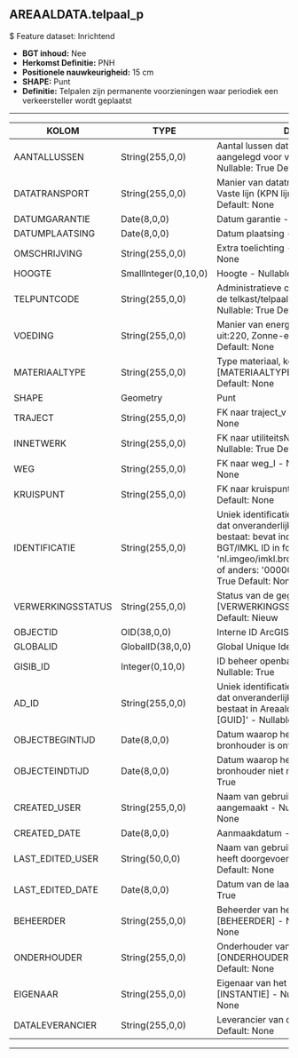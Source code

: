 ﻿## AREAALDATA.telpaal_p

$ Feature dataset: Inrichtend

* __BGT inhoud:__ Nee
* __Herkomst Definitie:__ PNH
* __Positionele nauwkeurigheid:__ 15 cm
* __SHAPE:__ Punt
* __Definitie:__ Telpalen zijn permanente voorzieningen waar periodiek een verkeersteller wordt geplaatst


***

|KOLOM                               |TYPE              |DEFINITIE|
|------                              |----              |-----    |
|AANTALLUSSEN                        |String(255,0,0)     |Aantal lussen dat in het asfalt is aangelegd voor verkeertellingen - Nullable: True Default: None|
|DATATRANSPORT                       |String(255,0,0)     |Manier van datatransport. Keuze uit: Vaste lijn (KPN lijn), GSM  - Nullable: True Default: None|
|DATUMGARANTIE                       |Date(8,0,0)         |Datum garantie  - Nullable: True|
|DATUMPLAATSING                      |Date(8,0,0)         |Datum plaatsing  - Nullable: True|
|OMSCHRIJVING                        |String(255,0,0)     |Extra toelichting - Nullable: True Default: None|
|HOOGTE                              |SmallInteger(0,10,0)|Hoogte - Nullable: True|
|TELPUNTCODE                         |String(255,0,0)     |Administratieve code om de ligging van de telkast/telpaal aan te duiden  - Nullable: True Default: None|
|VOEDING                             |String(255,0,0)     |Manier van energieverzorging. Keuze uit:220, Zonne-energie - Nullable: True Default: None|
|MATERIAALTYPE                       |String(255,0,0)     |Type materiaal, keuzelijst [MATERIAALTYPE] - Nullable: True Default: None|
|SHAPE                               |Geometry            |Punt|
|TRAJECT                             |String(255,0,0)     |FK naar traject_v - Nullable: True Default: None|
|INNETWERK                           |String(255,0,0)     |FK naar utiliteitsNet_tbl (type VRI)- Nullable: True Default: None|
|WEG                                 |String(255,0,0)     |FK naar weg_l - Nullable: True Default: None|
|KRUISPUNT                           |String(255,0,0)     |FK naar kruispunt_p - Nullable: True Default: None|
|IDENTIFICATIE                       |String(255,0,0)      |Uniek identificatienummer voor het object dat onveranderlijk is zolang het object bestaat: bevat indien van toepassing BGT/IMKL ID in format 'nl.imgeo/imkl.bronhouderscode.LokaalID' of anders: '00000'.LokaalID - Nullable: True Default: None|
|VERWERKINGSSTATUS                   |String(255,0,0)    |Status van de gegevens, keuzelijst [VERWERKINGSSTATUS] - Nullable: False Default: Nieuw|
|OBJECTID                            |OID(38,0,0)        |Interne ID ArcGIS - Nullable: False|
|GLOBALID                            |GlobalID(38,0,0)   |Global Unique Identifier - Nullable: False|
|GISIB_ID                            |Integer(0,10,0)    |ID beheer openbare ruimte (GISIB) - Nullable: True|
|AD_ID                               |String(255,0,0)    |Uniek identificatienummer voor het object dat onveranderlijk is zolang het object bestaat in Areaaldata: in format 'AD.[GUID]' - Nullable: False Default: None|
|OBJECTBEGINTIJD                     |Date(8,0,0)        |Datum waarop het object bij de bronhouder is ontstaan - Nullable: True|
|OBJECTEINDTIJD                      |Date(8,0,0)        |Datum waarop het object bij de bronhouder niet meer geldig is - Nullable: True|
|CREATED_USER                        |String(255,0,0)    |Naam van gebruiker die de rij heeft aangemaakt - Nullable: True Default: None|
|CREATED_DATE                        |Date(8,0,0)        |Aanmaakdatum - Nullable: True|
|LAST_EDITED_USER                    |String(50,0,0)     |Naam van gebruiker die de laatste mutatie heeft doorgevoerd - Nullable: True Default: None|
|LAST_EDITED_DATE                    |Date(8,0,0)        |Datum van de laatste mutatie - Nullable: True|
|BEHEERDER                           |String(255,0,0)    |Beheerder van het object, keuzelijst [BEHEERDER] - Nullable: True Default: None|
|ONDERHOUDER                         |String(255,0,0)    |Onderhouder van het object, keuzelijst [ONDERHOUDER] - Nullable: True Default: None|
|EIGENAAR                            |String(255,0,0)    |Eigenaar van het object, keuzelijst [INSTANTIE] - Nullable: True Default: None| 
|DATALEVERANCIER                     |String(255,0,0)    |Leverancier van de data - Nullable: True Default: None|

***
